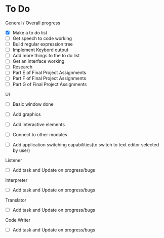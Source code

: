 # To Do


General / Overall progress
- [x] Make a to do list
- [ ] Get speech to code working 
- [ ] Build regular expression tree
- [ ] Implement Keybord output
- [ ] Add more things to the to do list
- [ ] Get an interface working 
- [ ] Research
- [ ] Part E of Final Project Assignments
- [ ] Part F of Final Project Assignments
- [ ] Part G of Final Project Assignments

UI
- [ ] Basic window done
- [ ] Add graphics
- [ ] Add interactive elements
- [ ] Connect to other modules 
- [ ] Add application switching capabilities(to switch to text editor selected by user)  



Listener
- [ ] Add task and Update on progress/bugs


Interpreter
- [ ] Add task and Update on progress/bugs


Translator
- [ ] Add task and Update on progress/bugs

Code Writer
- [ ] Add task and Update on progress/bugs

